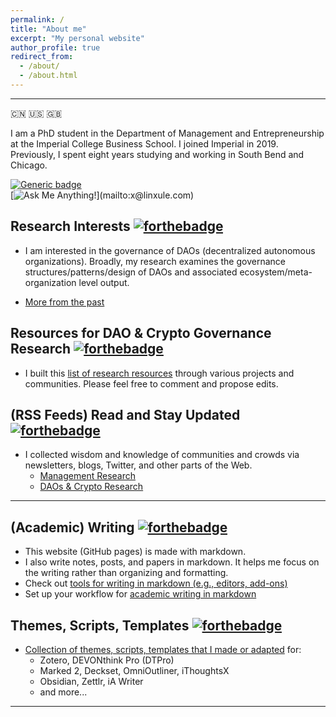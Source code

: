 ```yaml
---
permalink: /
title: "About me"
excerpt: "My personal website"
author_profile: true
redirect_from:
  - /about/
  - /about.html
---
```


-----
:cn: :us: :gb: 

I am a PhD student in the Department of Management and Entrepreneurship at the Imperial College Business School. I joined Imperial in 2019. Previously, I spent eight years studying and working in South Bend and Chicago. 

[![Generic badge](https://img.shields.io/badge/有问-必答-<COLOR>.svg)](mailto:x@linxule.com)  
[![Ask Me Anything!](https://img.shields.io/badge/Ask%20me-anything-1abc9c.svg?style="max-width:100%")](mailto:x@linxule.com) 

##  Research Interests [![forthebadge](https://forthebadge.com/images/badges/built-with-science.svg)](https://linxule.com/posts/2020-05-26-so-what-are-you-studying.md)

  * I am interested in the governance of DAOs (decentralized autonomous organizations). Broadly, my research examines the governance structures/patterns/design of DAOs and associated ecosystem/meta-organization level output.

  * [More from the past](https://linxule.com/posts/2020/05/so-what-are-you-studying/)

    

## Resources for DAO & Crypto Governance Research [![forthebadge](https://forthebadge.com/images/badges/built-with-love.svg)](https://linxule.com/posts/2020/06/resources-for-dao-research/)  

- I built this [list of research resources](https://linxule.com/posts/2020/06/resources-for-dao-research/) through various projects and communities. Please feel free to comment and propose edits.

  

## (RSS Feeds) Read and Stay Updated [![forthebadge](https://forthebadge.com/images/badges/powered-by-black-magic.svg)](https://www.inoreader.com/) 

- I collected wisdom and knowledge of communities and crowds via newsletters, blogs, Twitter, and other parts of the Web.
    - [Management Research](https://linxule.com/curation-mgmt/)
    - [DAOs & Crypto Research](https://linxule.com/curation-dao/)



------



## (Academic) Writing [![forthebadge](https://forthebadge.com/images/badges/made-with-markdown.svg)](http://commonmark.org) 

- This website (GitHub pages) is made with markdown. 
- I also write notes, posts, and papers in markdown. It helps me focus on the writing rather than organizing and formatting.
- Check out [tools for writing in markdown (e.g., editors, add-ons)](https://linxule.com/portfolio/portfolio-1/)
- Set up your workflow for [academic writing in markdown](https://linxule.com/portfolio/portfolio-2/)



## Themes, Scripts, Templates [![forthebadge](https://forthebadge.com/images/badges/contains-technical-debt.svg)](https://github.com/linxule/themes)

* [Collection of themes, scripts, templates that I made or adapted](https://github.com/linxule/themes) for:
  * Zotero, DEVONthink Pro (DTPro)
  * Marked 2, Deckset, OmniOutliner, iThoughtsX
  * Obsidian, Zettlr, iA Writer 
  * and more...

------
